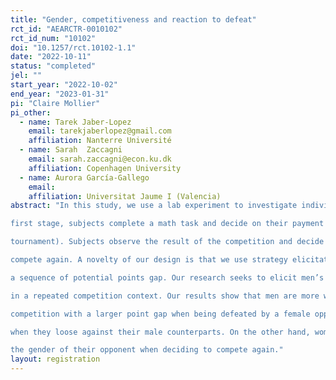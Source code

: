 ```yaml
---
title: "Gender, competitiveness and reaction to defeat"
rct_id: "AEARCTR-0010102"
rct_id_num: "10102"
doi: "10.1257/rct.10102-1.1"
date: "2022-10-11"
status: "completed"
jel: ""
start_year: "2022-10-02"
end_year: "2023-01-31"
pi: "Claire Mollier"
pi_other:
  - name: Tarek Jaber-Lopez
    email: tarekjaberlopez@gmail.com
    affiliation: Nanterre Université
  - name: Sarah  Zaccagni
    email: sarah.zaccagni@econ.ku.dk
    affiliation: Copenhagen University
  - name: Aurora García-Gallego
    email: 
    affiliation: Universitat Jaume I (Valencia)
abstract: "In this study, we use a lab experiment to investigate individuals’ reaction after a defeat. In a
first stage, subjects complete a math task and decide on their payment scheme (piece-rate vs
tournament). Subjects observe the result of the competition and decide whether they want to
compete again. A novelty of our design is that we use strategy elicitation method by providing
a sequence of potential points gap. Our research seeks to elicit men’s and women’s behaviors
in a repeated competition context. Our results show that men are more willing to re-enter the
competition with a larger point gap when being defeated by a female opponent, compared to
when they loose against their male counterparts. On the other hand, women are indifferent to
the gender of their opponent when deciding to compete again."
layout: registration
---
```


